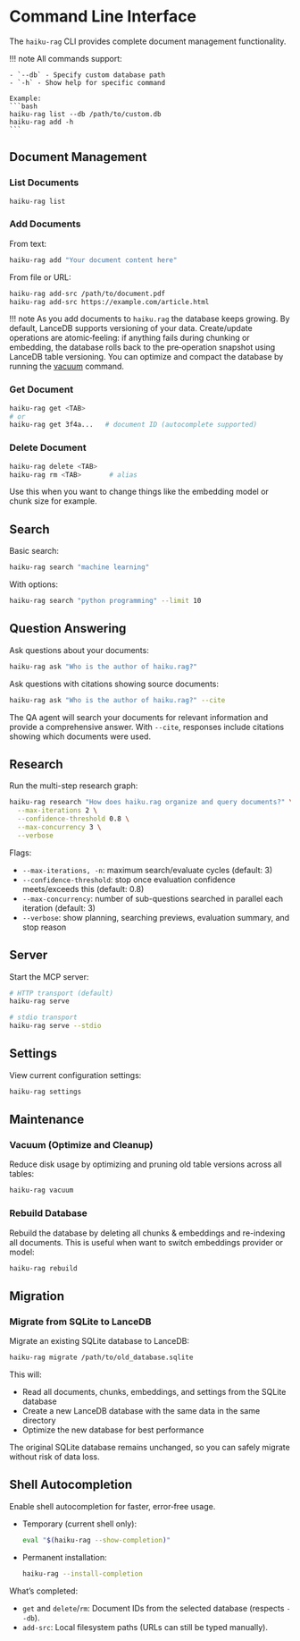 # Command Line Interface

The `haiku-rag` CLI provides complete document management functionality.

!!! note
    All commands support:

    - `--db` - Specify custom database path
    - `-h` - Show help for specific command

    Example:
    ```bash
    haiku-rag list --db /path/to/custom.db
    haiku-rag add -h
    ```

## Document Management

### List Documents

```bash
haiku-rag list
```

### Add Documents

From text:
```bash
haiku-rag add "Your document content here"
```

From file or URL:
```bash
haiku-rag add-src /path/to/document.pdf
haiku-rag add-src https://example.com/article.html
```

!!! note
    As you add documents to `haiku.rag` the database keeps growing. By default, LanceDB supports versioning
    of your data. Create/update operations are atomic‑feeling: if anything fails during chunking or embedding,
    the database rolls back to the pre‑operation snapshot using LanceDB table versioning. You can optimize and
    compact the database by running the [vacuum](#vacuum-optimize-and-cleanup) command.

### Get Document

```bash
haiku-rag get <TAB>
# or
haiku-rag get 3f4a...   # document ID (autocomplete supported)
```

### Delete Document

```bash
haiku-rag delete <TAB>
haiku-rag rm <TAB>       # alias
```

Use this when you want to change things like the embedding model or chunk size for example.

## Search

Basic search:
```bash
haiku-rag search "machine learning"
```

With options:
```bash
haiku-rag search "python programming" --limit 10
```

## Question Answering

Ask questions about your documents:
```bash
haiku-rag ask "Who is the author of haiku.rag?"
```

Ask questions with citations showing source documents:
```bash
haiku-rag ask "Who is the author of haiku.rag?" --cite
```

The QA agent will search your documents for relevant information and provide a comprehensive answer. With `--cite`, responses include citations showing which documents were used.

## Research

Run the multi-step research graph:

```bash
haiku-rag research "How does haiku.rag organize and query documents?" \
  --max-iterations 2 \
  --confidence-threshold 0.8 \
  --max-concurrency 3 \
  --verbose
```

Flags:
- `--max-iterations, -n`: maximum search/evaluate cycles (default: 3)
- `--confidence-threshold`: stop once evaluation confidence meets/exceeds this (default: 0.8)
- `--max-concurrency`: number of sub-questions searched in parallel each iteration (default: 3)
- `--verbose`: show planning, searching previews, evaluation summary, and stop reason

## Server

Start the MCP server:
```bash
# HTTP transport (default)
haiku-rag serve

# stdio transport
haiku-rag serve --stdio
```

## Settings

View current configuration settings:
```bash
haiku-rag settings
```

## Maintenance

### Vacuum (Optimize and Cleanup)

Reduce disk usage by optimizing and pruning old table versions across all tables:

```bash
haiku-rag vacuum
```

### Rebuild Database

Rebuild the database by deleting all chunks & embeddings and re-indexing all documents. This is useful
when want to switch embeddings provider or model:

```bash
haiku-rag rebuild
```

## Migration

### Migrate from SQLite to LanceDB

Migrate an existing SQLite database to LanceDB:

```bash
haiku-rag migrate /path/to/old_database.sqlite
```

This will:
- Read all documents, chunks, embeddings, and settings from the SQLite database
- Create a new LanceDB database with the same data in the same directory
- Optimize the new database for best performance

The original SQLite database remains unchanged, so you can safely migrate without risk of data loss.

## Shell Autocompletion

Enable shell autocompletion for faster, error‑free usage.

- Temporary (current shell only):
  ```bash
  eval "$(haiku-rag --show-completion)"
  ```
- Permanent installation:
  ```bash
  haiku-rag --install-completion
  ```

What’s completed:
- `get` and `delete`/`rm`: Document IDs from the selected database (respects `--db`).
- `add-src`: Local filesystem paths (URLs can still be typed manually).
